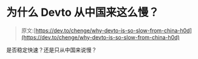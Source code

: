 # 为什么 Devto 从中国来这么慢？

> 原文:[https://dev.to/chenge/why-devto-is-so-slow-from-china-h0d](https://dev.to/chenge/why-devto-is-so-slow-from-china-h0d)

是否稳定快速？还是只从中国来说慢？
